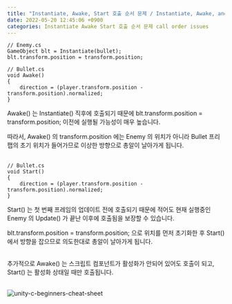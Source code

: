 ```yaml
---
title: "Instantiate, Awake, Start 호출 순서 문제 / Instantiate, Awake, and Start call order issues"
date: 2022-05-20 12:45:06 +0900
categories: Instantiate Awake Start 호출 순서 문제 call order issues
---
```

```
// Enemy.cs
GameObject blt = Instantiate(bullet);
blt.transform.position = transform.position;
```

```
// Bullet.cs
void Awake()
{
    direction = (player.transform.position - transform.position).normalized;
}
```

Awake() 는 Instantiate() 직후에 호출되기 때문에 blt.transform.position = transform.position; 이전에 실행될 가능성이 매우 높습니다.

따라서, Awake() 의 transform.position 에는 Enemy 의 위치가 아니라 Bullet 프리팹의 초기 위치가 들어가므로 이상한 방향으로 총알이 날아가게 됩니다.
<br><br>

```
// Bullet.cs
void Start()
{
    direction = (player.transform.position - transform.position).normalized;
}
```

Start() 는 첫 번째 프레임의 업데이트 전에 호출되기 때문에 적어도 현재 실행중인 Enemy 의 Update() 가 끝난 이후에 호출됨을 보장할 수 있습니다.

blt.transform.position = transform.position; 으로 위치를 먼저 초기화한 후 Start() 에서 방향을 잡으므로 의도한대로 총알이 날아가게 됩니다.
<br><br>

추가적으로 Awake() 는 스크립트 컴포넌트가 활성화가 안되어 있어도 호출이 되고, Start() 는 활성화 상태일 때만 호출됩니다.
<br><br>

![unity-c-beginners-cheat-sheet](https://user-images.githubusercontent.com/79886133/169446204-3e73f24a-1b97-4281-9512-1da005ed006c.png)
